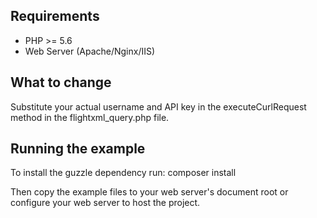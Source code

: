 Requirements
------------

* PHP >= 5.6
* Web Server (Apache/Nginx/IIS)

What to change
-------------

Substitute your actual username and API key in the executeCurlRequest method in the
flightxml_query.php file.

Running the example
-------------------
To install the guzzle dependency run:
composer install

Then copy the example files to your web server's document root or configure
your web server to host the project.